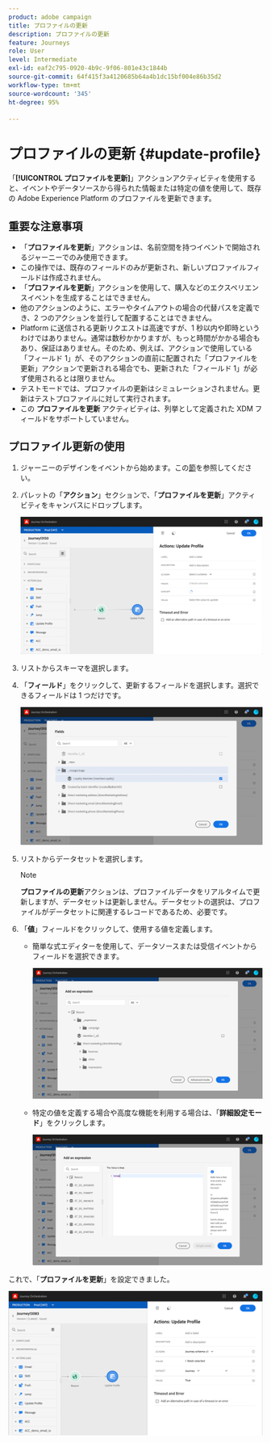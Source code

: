 ```yaml
---
product: adobe campaign
title: プロファイルの更新
description: プロファイルの更新
feature: Journeys
role: User
level: Intermediate
exl-id: eaf2c795-0920-4b9c-9f06-801e43c1844b
source-git-commit: 64f415f3a4120685b64a4b1dc15bf004e86b35d2
workflow-type: tm+mt
source-wordcount: '345'
ht-degree: 95%

---
```


# プロファイルの更新 {#update-profile}

「**[!UICONTROL プロファイルを更新]**」アクションアクティビティを使用すると、イベントやデータソースから得られた情報または特定の値を使用して、既存の Adobe Experience Platform のプロファイルを更新できます。

## 重要な注意事項

* 「**プロファイルを更新**」アクションは、名前空間を持つイベントで開始されるジャーニーでのみ使用できます。
* この操作では、既存のフィールドのみが更新され、新しいプロファイルフィールドは作成されません。
* 「**プロファイルを更新**」アクションを使用して、購入などのエクスペリエンスイベントを生成することはできません。
* 他のアクションのように、エラーやタイムアウトの場合の代替パスを定義でき、2 つのアクションを並行して配置することはできません。
* Platform に送信される更新リクエストは高速ですが、1 秒以内や即時というわけではありません。通常は数秒かかりますが、もっと時間がかかる場合もあり、保証はありません。そのため、例えば、アクションで使用している「フィールド 1」が、そのアクションの直前に配置された「プロファイルを更新」アクションで更新される場合でも、更新された「フィールド 1」が必ず使用されるとは限りません。
* テストモードでは、プロファイルの更新はシミュレーションされません。更新はテストプロファイルに対して実行されます。
* この **プロファイルを更新** アクティビティは、列挙として定義された XDM フィールドをサポートしていません。

## プロファイル更新の使用

1. ジャーニーのデザインをイベントから始めます。この[節](../building-journeys/journey.md)を参照してください。

1. パレットの「**アクション**」セクションで、「**プロファイルを更新**」アクティビティをキャンバスにドロップします。

   ![](../assets/profileupdate0.png)

1. リストからスキーマを選択します。

1. 「**フィールド**」をクリックして、更新するフィールドを選択します。選択できるフィールドは 1 つだけです。

   ![](../assets/profileupdate2.png)

1. リストからデータセットを選択します。

   >[!NOTE]
   >
   >**プロファイルの更新**&#x200B;アクションは、プロファイルデータをリアルタイムで更新しますが、データセットは更新しません。データセットの選択は、プロファイルがデータセットに関連するレコードであるため、必要です。

1. 「**値**」フィールドをクリックして、使用する値を定義します。

   * 簡単な式エディターを使用して、データソースまたは受信イベントからフィールドを選択できます。

      ![](../assets/profileupdate4.png)

   * 特定の値を定義する場合や高度な機能を利用する場合は、「**詳細設定モード**」をクリックします。

      ![](../assets/profileupdate3.png)

これで、「**プロファイルを更新**」を設定できました。

![](../assets/profileupdate1.png)
